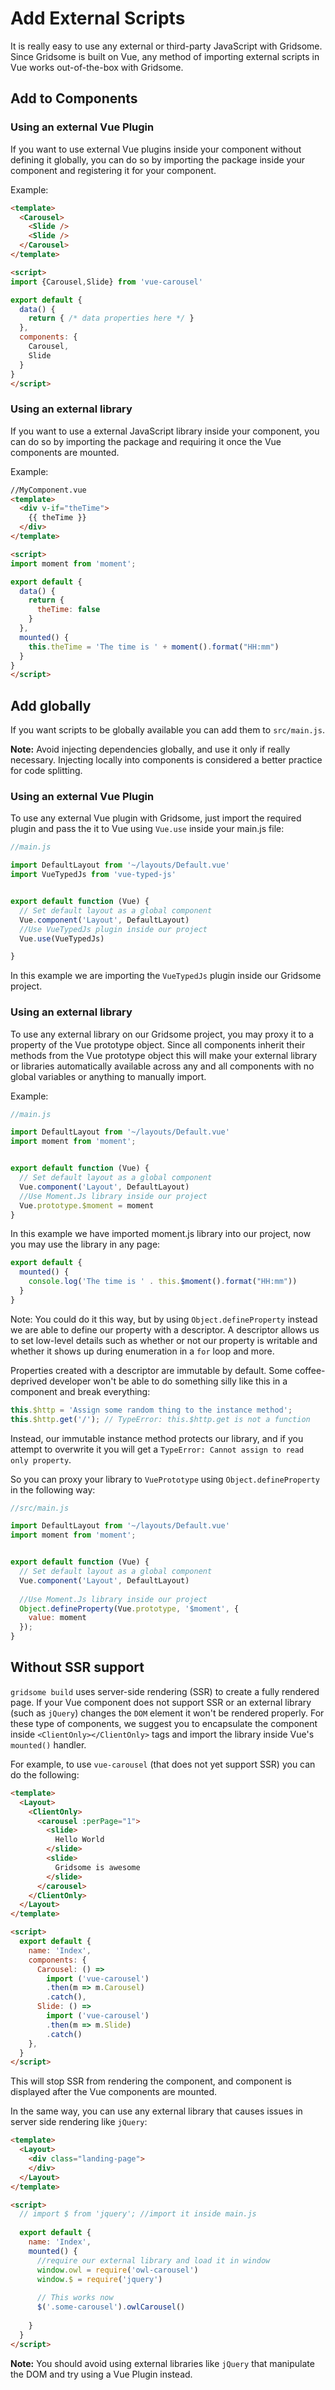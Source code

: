 # Add External Scripts

It is really easy to use any external or third-party JavaScript with Gridsome. Since Gridsome is built on Vue, any method of importing external scripts in Vue works out-of-the-box with Gridsome.

## Add to Components

### Using an external Vue Plugin

If you want to use external Vue plugins inside your component without defining it globally, you can do so by importing the package inside your component and registering it for your component.

Example:

```html
<template>
  <Carousel>
    <Slide />
    <Slide />
  </Carousel>
</template>

<script>
import {Carousel,Slide} from 'vue-carousel'

export default {
  data() {
    return { /* data properties here */ }
  },
  components: {
    Carousel,
    Slide
  }
}
</script>
```

### Using an external library

If you want to use a external JavaScript library inside your component, you can do so by importing the package and requiring it once the Vue components are mounted.

Example:

```html
//MyComponent.vue
<template>
  <div v-if="theTime">
    {{ theTime }}
  </div>
</template>

<script>
import moment from 'moment';

export default {
  data() {
    return {
      theTime: false
    }
  },
  mounted() {
    this.theTime = 'The time is ' + moment().format("HH:mm")
  }
}
</script>
```

## Add globally

If you want scripts to be globally available you can add them to `src/main.js`.

**Note:** Avoid injecting dependencies globally, and use it only if really necessary. Injecting locally into components is considered a better practice for code splitting.

### Using an external Vue Plugin

To use any external Vue plugin with Gridsome, just import the required plugin and pass the it to Vue using `Vue.use` inside your main.js file:

```javascript
//main.js

import DefaultLayout from '~/layouts/Default.vue'
import VueTypedJs from 'vue-typed-js'


export default function (Vue) {
  // Set default layout as a global component
  Vue.component('Layout', DefaultLayout)
  //Use VueTypedJs plugin inside our project
  Vue.use(VueTypedJs)

}
```

In this example we are importing the `VueTypedJs` plugin inside our Gridsome project.

### Using an external library

To use any external library on our Gridsome project, you may proxy it to a property of the Vue prototype object. Since all components inherit their methods from the Vue prototype object this will make your external library or libraries automatically available across any and all components with no global variables or anything to manually import.

Example:

```javascript
//main.js

import DefaultLayout from '~/layouts/Default.vue'
import moment from 'moment';


export default function (Vue) {
  // Set default layout as a global component
  Vue.component('Layout', DefaultLayout)
  //Use Moment.Js library inside our project
  Vue.prototype.$moment = moment
}
```

In this example we have imported moment.js library into our project, now you may use the library in any page:

```javascript
export default {
  mounted() {
    console.log('The time is ' . this.$moment().format("HH:mm"))
  }
}
```

Note: You could do it this way, but by using `Object.defineProperty` instead we are able to define our property with a descriptor. A descriptor allows us to set low-level details such as whether or not our property is writable and whether it shows up during enumeration in a `for` loop and more.

Properties created with a descriptor are immutable by default. Some coffee-deprived developer won't be able to do something silly like this in a component and break everything:

```javascript
this.$http = 'Assign some random thing to the instance method';
this.$http.get('/'); // TypeError: this.$http.get is not a function
```

Instead, our immutable instance method protects our library, and if you attempt to overwrite it you will get a `TypeError: Cannot assign to read only property`.

So you can proxy your library to `VuePrototype` using `Object.defineProperty` in the following way:

```javascript
//src/main.js

import DefaultLayout from '~/layouts/Default.vue'
import moment from 'moment';


export default function (Vue) {
  // Set default layout as a global component
  Vue.component('Layout', DefaultLayout)
  
  //Use Moment.Js library inside our project
  Object.defineProperty(Vue.prototype, '$moment', {
    value: moment
  });
}
```

## Without SSR support

`gridsome build` uses server-side rendering (SSR) to create a fully rendered page. If your Vue component does not support SSR or an external library (such as `jQuery`) changes the `DOM` element it won't be rendered properly. For these type of components, we suggest you to encapsulate the component inside `<ClientOnly></ClientOnly>` tags and import the library inside Vue's `mounted()` handler.

For example, to use `vue-carousel` (that does not yet support SSR) you can do the following:

```html
<template>
  <Layout>
    <ClientOnly>
      <carousel :perPage="1">
        <slide>
          Hello World
        </slide>
        <slide>
          Gridsome is awesome
        </slide>
      </carousel>
    </ClientOnly>
  </Layout>
</template>

<script>
  export default {
    name: 'Index',
    components: {
      Carousel: () =>
        import ('vue-carousel')
        .then(m => m.Carousel)
        .catch(),
      Slide: () =>
        import ('vue-carousel')
        .then(m => m.Slide)
        .catch()
    },
  }
</script>
```

This will stop SSR from rendering the component, and component is displayed after the Vue components are mounted.

In the same way, you can use any external library that causes issues in server side rendering like `jQuery`:

```html
<template>
  <Layout>
    <div class="landing-page">
    </div>
  </Layout>
</template>

<script>
  // import $ from 'jquery'; //import it inside main.js
  
  export default {
    name: 'Index',
    mounted() {
      //require our external library and load it in window
      window.owl = require('owl-carousel')
      window.$ = require('jquery')
  
      // This works now
      $('.some-carousel').owlCarousel()
  
    }
  }
</script>
```

**Note:** You should avoid using external libraries like `jQuery` that manipulate the DOM and try using a Vue Plugin instead.
